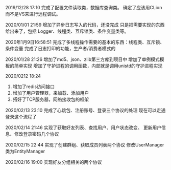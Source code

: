 2019/12/28 17:10
完成了配置文件读取类，数据库查询类。
确定了应该用CLion而不是VS来进行远程调试。

2020/01/01 21:59
增加了异步日志写入的代码，还没完成
只是把需要实现的东西给出来了，包括
Logger、线程类、互斥锁类、条件变量类等。

2020年1月9日16:58:51
完成了多线程操作需要的基本的东西：线程类、互斥锁、条件变量
完成了日志打印的功能，生产者/消费者模式的

2020/01/28 21:26
增加了md5、json、zlib第三方库到项目中
增加了单例模式模板的简单实现
增加了守护进程的调用函数，内部就是调用unistd的守护进程实现

2020/0212 18:24
1. 增加了redis访问接口
2. 增加了用户管理器，来加载、添加用户
3. 搭好了TCP服务器，网络接收包的框架

2020/02/13 23:10
完成了心跳包、注册账号、登录三个协议的处理
现在可以走通登录这个流程了

2020/02/14 21:46
实现了获取好友列表、查找用户、用户状态改变、
更新用户信息、修改登录密码几个协议

2020/02/15 22:44
实现了创建群组、获取成员列表两个协议
修改UserManager类为EntityManager

2020/02/16 19:00
实现好友分组相关的两个协议